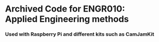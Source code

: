 # Archived Code for ENGR010: Applied Engineering methods
### Used with Raspberry Pi and different kits such as CamJamKit
